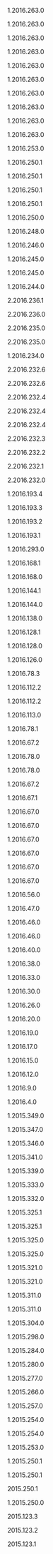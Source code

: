 1.2016.263.0


1.2016.263.0


1.2016.263.0


1.2016.263.0


1.2016.263.0


1.2016.263.0


1.2016.263.0


1.2016.263.0


1.2016.263.0


1.2016.263.0


1.2016.253.0


1.2016.250.1


1.2016.250.1


1.2016.250.1


1.2016.250.1


1.2016.250.0


1.2016.248.0


1.2016.246.0


1.2016.245.0


1.2016.245.0


1.2016.244.0


2.2016.236.1


2.2016.236.0


2.2016.235.0


2.2016.235.0


1.2016.234.0


2.2016.232.6


2.2016.232.6


2.2016.232.4


2.2016.232.4


2.2016.232.4


2.2016.232.3


2.2016.232.2


2.2016.232.1


2.2016.232.0


1.2016.193.4


1.2016.193.3


1.2016.193.2


1.2016.193.1


1.2016.293.0


1.2016.168.1


1.2016.168.0


1.2016.144.1


1.2016.144.0


1.2016.138.0


1.2016.128.1


1.2016.128.0


1.2016.126.0


1.2016.78.3


1.2016.112.2


1.2016.112.2


1.2016.113.0


1.2016.78.1


1.2016.67.2


1.2016.78.0


1.2016.78.0


1.2016.67.2


1.2016.67.1


1.2016.67.0


1.2016.67.0


1.2016.67.0


1.2016.67.0


1.2016.67.0


1.2016.67.0


1.2016.56.0


1.2016.47.0


1.2016.46.0


1.2016.46.0


1.2016.40.0


1.2016.38.0


1.2016.33.0


1.2016.30.0


1.2016.26.0


1.2016.20.0


1.2016.19.0


1.2016.17.0


1.2016.15.0


1.2016.12.0


1.2016.9.0


1.2016.4.0


1.2015.349.0


1.2015.347.0


1.2015.346.0


1.2015.341.0


1.2015.339.0


1.2015.333.0


1.2015.332.0


1.2015.325.1


1.2015.325.1


1.2015.325.0


1.2015.325.0


1.2015.321.0


1.2015.321.0


1.2015.311.0


1.2015.311.0


1.2015.304.0


1.2015.298.0


1.2015.284.0


1.2015.280.0


1.2015.277.0


1.2015.266.0


1.2015.257.0


1.2015.254.0


1.2015.254.0


1.2015.253.0


1.2015.250.1


1.2015.250.1


2015.250.1


1.2015.250.0


2015.123.3


2015.123.2


2015.123.1



